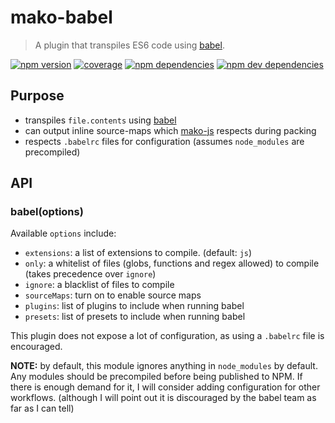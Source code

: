 # mako-babel

> A plugin that transpiles ES6 code using [babel][babel].

[![npm version][npm-badge]][npm]
[![coverage][coveralls-badge]][coveralls]
[![npm dependencies][david-badge]][david]
[![npm dev dependencies][david-dev-badge]][david-dev]

## Purpose

 - transpiles `file.contents` using [babel][babel]
 - can output inline source-maps which [mako-js][mako-js] respects during packing
 - respects `.babelrc` files for configuration (assumes `node_modules` are precompiled)

## API

### babel(options)

Available `options` include:
 - `extensions`: a list of extensions to compile. (default: `js`)
 - `only`: a whitelist of files (globs, functions and regex allowed) to compile (takes precedence over `ignore`)
 - `ignore`: a blacklist of files to compile
 - `sourceMaps`: turn on to enable source maps
 - `plugins`: list of plugins to include when running babel
 - `presets`: list of presets to include when running babel

This plugin does not expose a lot of configuration, as using a `.babelrc` file is encouraged.

**NOTE:** by default, this module ignores anything in `node_modules` by default. Any modules should be precompiled
before being published to NPM. If there is enough demand for it, I will consider adding configuration for other
workflows. (although I will point out it is discouraged by the babel team as far as I can tell)


[babel]: http://babeljs.io/
[coveralls-badge]: https://img.shields.io/coveralls/makojs/babel.svg
[coveralls]: https://coveralls.io/github/makojs/babel
[david-badge]: https://img.shields.io/david/makojs/babel.svg
[david-dev-badge]: https://img.shields.io/david/dev/makojs/babel.svg
[david-dev]: https://david-dm.org/makojs/babel#info=devDependencies
[david]: https://david-dm.org/makojs/babel
[mako-js]: ../js
[npm-badge]: https://img.shields.io/npm/v/mako-babel.svg
[npm]: https://www.npmjs.com/package/mako-babel
